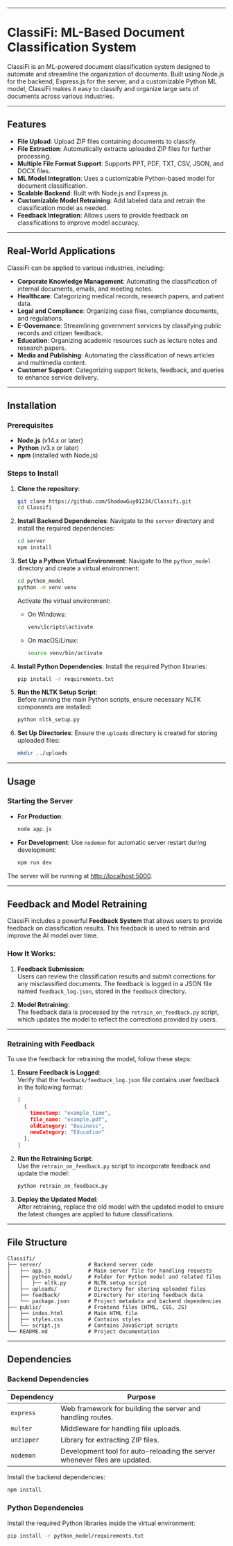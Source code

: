 
---

# ClassiFi: ML-Based Document Classification System

ClassiFi is an ML-powered document classification system designed to automate and streamline the organization of documents. Built using Node.js for the backend, Express.js for the server, and a customizable Python ML model, ClassiFi makes it easy to classify and organize large sets of documents across various industries.

---

## Features
- **File Upload**: Upload ZIP files containing documents to classify.
- **File Extraction**: Automatically extracts uploaded ZIP files for further processing.
- **Multiple File Format Support**: Supports PPT, PDF, TXT, CSV, JSON, and DOCX files.
- **ML Model Integration**: Uses a customizable Python-based model for document classification.
- **Scalable Backend**: Built with Node.js and Express.js.
- **Customizable Model Retraining**: Add labeled data and retrain the classification model as needed.
- **Feedback Integration**: Allows users to provide feedback on classifications to improve model accuracy.

---

## Real-World Applications
ClassiFi can be applied to various industries, including:
- **Corporate Knowledge Management**: Automating the classification of internal documents, emails, and meeting notes.
- **Healthcare**: Categorizing medical records, research papers, and patient data.
- **Legal and Compliance**: Organizing case files, compliance documents, and regulations.
- **E-Governance**: Streamlining government services by classifying public records and citizen feedback.
- **Education**: Organizing academic resources such as lecture notes and research papers.
- **Media and Publishing**: Automating the classification of news articles and multimedia content.
- **Customer Support**: Categorizing support tickets, feedback, and queries to enhance service delivery.

---

## Installation

### Prerequisites
- **Node.js** (v14.x or later)
- **Python** (v3.x or later)
- **npm** (installed with Node.js)

### Steps to Install
1. **Clone the repository**:
   ```bash
   git clone https://github.com/ShadowGuy01234/Classifi.git
   cd Classifi
   ```

2. **Install Backend Dependencies**:
   Navigate to the `server` directory and install the required dependencies:
   ```bash
   cd server
   npm install
   ```

3. **Set Up a Python Virtual Environment**:
   Navigate to the `python_model` directory and create a virtual environment:
   ```bash
   cd python_model
   python -m venv venv
   ```
   Activate the virtual environment:
   - On Windows:
     ```bash
     venv\Scripts\activate
     ```
   - On macOS/Linux:
     ```bash
     source venv/bin/activate
     ```

4. **Install Python Dependencies**:
   Install the required Python libraries:
   ```bash
   pip install -r requirements.txt
   ```

5. **Run the NLTK Setup Script**:  
   Before running the main Python scripts, ensure necessary NLTK components are installed:
   ```bash
   python nltk_setup.py
   ```

6. **Set Up Directories**:
   Ensure the `uploads` directory is created for storing uploaded files:
   ```bash
   mkdir ../uploads
   ```

---

## Usage

### Starting the Server
- **For Production**:
  ```bash
  node app.js
  ```

- **For Development**:
  Use `nodemon` for automatic server restart during development:
  ```bash
  npm run dev
  ```

The server will be running at [http://localhost:5000](http://localhost:5000).

---

## Feedback and Model Retraining

ClassiFi includes a powerful **Feedback System** that allows users to provide feedback on classification results. This feedback is used to retrain and improve the AI model over time.

### How It Works:
1. **Feedback Submission**:  
   Users can review the classification results and submit corrections for any misclassified documents. The feedback is logged in a JSON file named `feedback_log.json`, stored in the `feedback` directory.

2. **Model Retraining**:  
   The feedback data is processed by the `retrain_on_feedback.py` script, which updates the model to reflect the corrections provided by users.

---

### Retraining with Feedback

To use the feedback for retraining the model, follow these steps:

1. **Ensure Feedback is Logged**:  
   Verify that the `feedback/feedback_log.json` file contains user feedback in the following format:
   ```json
   [
     {
       timestamp: "example_time",
       file_name: "example.pdf",
       oldCategory: "Business",
       newCategory: "Education"
     },
   ]
   ```

2. **Run the Retraining Script**:  
   Use the `retrain_on_feedback.py` script to incorporate feedback and update the model:
   ```bash
   python retrain_on_feedback.py
   ```

3. **Deploy the Updated Model**:  
   After retraining, replace the old model with the updated model to ensure the latest changes are applied to future classifications.

---

## File Structure

```
Classifi/
├── server/               # Backend server code
│   ├── app.js            # Main server file for handling requests
│   ├── python_model/     # Folder for Python model and related files
│   │   ├── nltk.py       # NLTK setup script
│   ├── uploads/          # Directory for storing uploaded files
│   ├── feedback/         # Directory for storing feedback data
│   └── package.json      # Project metadata and backend dependencies
├── public/               # Frontend files (HTML, CSS, JS)
│   ├── index.html        # Main HTML file
│   ├── styles.css        # Contains styles
│   └── script.js         # Contains JavaScript scripts
└── README.md             # Project documentation
```

---

## Dependencies

### Backend Dependencies
| Dependency | Purpose |
|------------|---------|
| `express`  | Web framework for building the server and handling routes. |
| `multer`   | Middleware for handling file uploads. |
| `unzipper` | Library for extracting ZIP files. |
| `nodemon`  | Development tool for auto-reloading the server whenever files are updated. |

Install the backend dependencies:
```bash
npm install
```

### Python Dependencies
Install the required Python libraries inside the virtual environment:
```bash
pip install -r python_model/requirements.txt
```